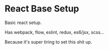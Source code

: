 React Base Setup
================

Basic react setup.

Has webpack, flow, eslint, redux, es6/jsx, scss...

Because it's super tiring to set this shit up.
